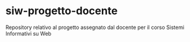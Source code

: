 # siw-progetto-docente
Repository relativo al progetto assegnato dal docente per il corso Sistemi Informativi su Web
